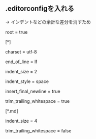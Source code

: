 ## .editorconfigを入れる

&rarr; インデントなどの余計な差分を消すため

root = true

[*]

charset = utf-8

end_of_line = lf

indent_size = 2

indent_style = space

insert_final_newline = true

trim_trailing_whitespace = true

[*.md]

indent_size = 4

trim_trailing_whitespace = false